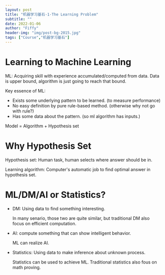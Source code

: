 ```yaml
---
layout: post
title: "机器学习基石-1-The Learning Problem"
subtitle: ""
date: 2022-01-06
author: "Fiffy"
header-img: "img/post-bg-2015.jpg"
tags: ["Course","机器学习基石"]
---
```


# Learning to Machine Learning

ML: Acquiring skill with experience accumulated/computed from data. Data is upper bound, algorithm is just going to reach that bound.

Key essence of ML:

- Exists some underlying pattern to be learned. (to measure performance)
- No easy definition by pure rule-based method. (otherwise why not go with rule?)
- Has some data about the pattern. (so ml algorithm has inputs.)

Model = Algorithm + Hypothesis set

# Why Hypothesis Set

Hypothesis set: Human task, human selects where answer should be in.

Learning algorithm: Computer's automatic job to find optimal answer in hypothesis set.

# ML/DM/AI or Statistics?

- DM: Using data to find something interesting.

  In many senario, those two are quite similar, but traditional DM also focus on efficient computation.

- AI: compute something that can show intelligent behavior.

  ML can realize AI.

- Statistics: Using data to make inference about unknown process.

  Statistics can be used to achieve ML. Traditional statistics also fous on math proving.
